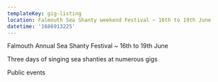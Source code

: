 ```yaml
---
templateKey: gig-listing
location: Falmouth Sea Shanty weekend Festival ~ 16th to 19th June
datetime: '1686913225'
---
```

F﻿almouth Annual Sea Shanty Festival ~ 16th to 19th June

T﻿hree days of singing sea shanties at numerous gigs

P﻿ublic events